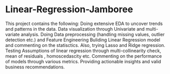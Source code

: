 # Linear-Regression-Jamboree
This project contains the following:
Doing extensive EDA to uncover trends and patterns in the data.
Data visualization through Univariate and multi-variate analysis.
Doing Data preprocessing (handling missing values, outlier detection etc.) and Feature Engineering
Buliding Linear Regression model and commenting on the statisctics. Also, trying Lasso and Ridge regression.
Testing Assumptions of linear regression through multi-collinearity check, mean of residuals , homoscedascity etc.
Commenting on the performance of models through various metrics.
Providing actionable insights and valid business recommendations.
